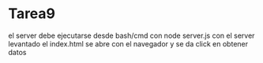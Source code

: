 # Tarea9

el server debe ejecutarse desde bash/cmd con node server.js
con el server levantado el index.html se abre con el navegador y se da click en obtener datos
